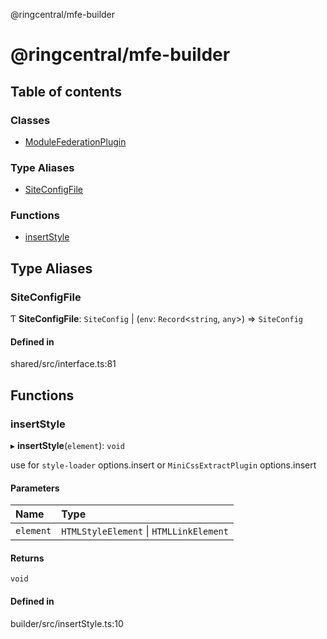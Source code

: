 @ringcentral/mfe-builder

# @ringcentral/mfe-builder

## Table of contents

### Classes

- [ModuleFederationPlugin](classes/ModuleFederationPlugin.md)

### Type Aliases

- [SiteConfigFile](README.md#siteconfigfile)

### Functions

- [insertStyle](README.md#insertstyle)

## Type Aliases

### SiteConfigFile

Ƭ **SiteConfigFile**: `SiteConfig` \| (`env`: `Record`<`string`, `any`\>) => `SiteConfig`

#### Defined in

shared/src/interface.ts:81

## Functions

### insertStyle

▸ **insertStyle**(`element`): `void`

use for `style-loader` options.insert or `MiniCssExtractPlugin` options.insert

#### Parameters

| Name | Type |
| :------ | :------ |
| `element` | `HTMLStyleElement` \| `HTMLLinkElement` |

#### Returns

`void`

#### Defined in

builder/src/insertStyle.ts:10

